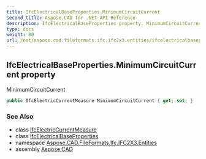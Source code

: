 ```yaml
---
title: IfcElectricalBaseProperties.MinimumCircuitCurrent
second_title: Aspose.CAD for .NET API Reference
description: IfcElectricalBaseProperties property. MinimumCircuitCurrent
type: docs
weight: 80
url: /net/aspose.cad.fileformats.ifc.ifc2x3.entities/ifcelectricalbaseproperties/minimumcircuitcurrent/
---
```

## IfcElectricalBaseProperties.MinimumCircuitCurrent property

MinimumCircuitCurrent

```csharp
public IfcElectricCurrentMeasure MinimumCircuitCurrent { get; set; }
```

### See Also

* class [IfcElectricCurrentMeasure](../../../aspose.cad.fileformats.ifc.ifc2x3.types/ifcelectriccurrentmeasure/)
* class [IfcElectricalBaseProperties](../)
* namespace [Aspose.CAD.FileFormats.Ifc.IFC2X3.Entities](../../ifcelectricalbaseproperties/)
* assembly [Aspose.CAD](../../../)


